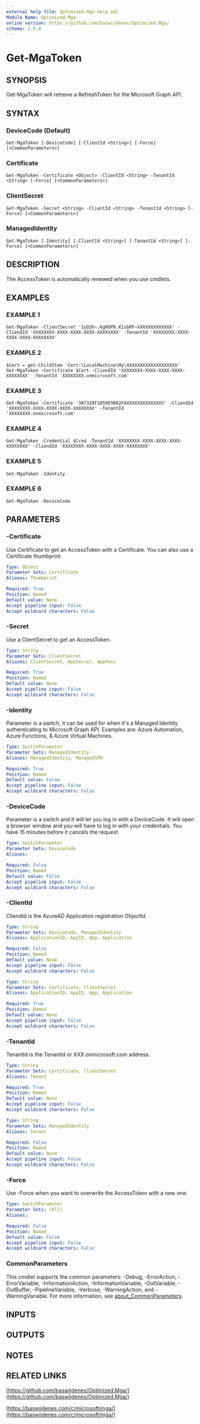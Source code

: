 ```yaml
---
external help file: Optimized.Mga-help.xml
Module Name: Optimized.Mga
online version: https://github.com/baswijdenes/Optimized.Mga/
schema: 2.0.0
---
```


# Get-MgaToken

## SYNOPSIS
Get-MgaToken will retreive a RefreshToken for the Microsoft Graph API.

## SYNTAX

### DeviceCode (Default)
```
Get-MgaToken [-DeviceCode] [-ClientId <String>] [-Force] [<CommonParameters>]
```

### Certificate
```
Get-MgaToken -Certificate <Object> -ClientId <String> -TenantId <String> [-Force] [<CommonParameters>]
```

### ClientSecret
```
Get-MgaToken -Secret <String> -ClientId <String> -TenantId <String> [-Force] [<CommonParameters>]
```

### ManagedIdentity
```
Get-MgaToken [-Identity] [-ClientId <String>] [-TenantId <String>] [-Force] [<CommonParameters>]
```

## DESCRIPTION
The AccessToken is automatically renewed when you use cmdlets.

## EXAMPLES

### EXAMPLE 1
```
Get-MgaToken -ClientSecret '1yD3h~.KgROPO.K1sbRF~XXXXXXXXXXXXX' -CliendId 'XXXXXXXX-XXXX-XXXX-XXXX-XXXXXXXX' -TenantId 'XXXXXXXX-XXXX-XXXX-XXXX-XXXXXXXX'
```

### EXAMPLE 2
```
$Cert = get-ChildItem 'Cert:\LocalMachine\My\XXXXXXXXXXXXXXXXXXX'
Get-MgaToken -Certificate $Cert -CliendId 'XXXXXXXX-XXXX-XXXX-XXXX-XXXXXXXX' -TenantId 'XXXXXXXX.onmicrosoft.com'
```

### EXAMPLE 3
```
Get-MgaToken -Certificate '3A7328F1059E9802FAXXXXXXXXXXXXXX' -CliendId 'XXXXXXXX-XXXX-XXXX-XXXX-XXXXXXXX' -TenantId 'XXXXXXXX.onmicrosoft.com'
```

### EXAMPLE 4
```
Get-MgaToken -Credential $Cred -TenantId 'XXXXXXXX-XXXX-XXXX-XXXX-XXXXXXXX' -CliendId 'XXXXXXXX-XXXX-XXXX-XXXX-XXXXXXXX'
```

### EXAMPLE 5
```
Get-MgaToken -Identity
```

### EXAMPLE 6
```
Get-MgaToken -DeviceCode
```

## PARAMETERS

### -Certificate
Use Certificate to get an AccessToken with a Certificate.
You can also use a Certificate thumbprint.

```yaml
Type: Object
Parameter Sets: Certificate
Aliases: Thumbprint

Required: True
Position: Named
Default value: None
Accept pipeline input: False
Accept wildcard characters: False
```

### -Secret
Use a ClientSecret to get an AccessToken.

```yaml
Type: String
Parameter Sets: ClientSecret
Aliases: ClientSecret, AppSecret, AppPass

Required: True
Position: Named
Default value: None
Accept pipeline input: False
Accept wildcard characters: False
```

### -Identity
Parameter is a switch, it can be used for when it's a Managed Identity authenticating to Microsoft Graph API.
Examples are: Azure Automation, Azure Functions, & Azure Virtual Machines.

```yaml
Type: SwitchParameter
Parameter Sets: ManagedIdentity
Aliases: ManagedIdentity, ManagedSPN

Required: True
Position: Named
Default value: False
Accept pipeline input: False
Accept wildcard characters: False
```

### -DeviceCode
Parameter is a switch and it will let you log in with a DeviceCode. 
It will open a browser window and you will have to log in with your credentials. 
You have 15 minutes before it cancels the request.

```yaml
Type: SwitchParameter
Parameter Sets: DeviceCode
Aliases:

Required: False
Position: Named
Default value: False
Accept pipeline input: False
Accept wildcard characters: False
```

### -ClientId
CliendId is the AzureAD Application registration ObjectId.

```yaml
Type: String
Parameter Sets: DeviceCode, ManagedIdentity
Aliases: ApplicationID, AppID, App, Application

Required: False
Position: Named
Default value: None
Accept pipeline input: False
Accept wildcard characters: False
```

```yaml
Type: String
Parameter Sets: Certificate, ClientSecret
Aliases: ApplicationID, AppID, App, Application

Required: True
Position: Named
Default value: None
Accept pipeline input: False
Accept wildcard characters: False
```

### -TenantId
TenantId is the TenantId or XXX.onmicrosoft.com address.

```yaml
Type: String
Parameter Sets: Certificate, ClientSecret
Aliases: Tenant

Required: True
Position: Named
Default value: None
Accept pipeline input: False
Accept wildcard characters: False
```

```yaml
Type: String
Parameter Sets: ManagedIdentity
Aliases: Tenant

Required: False
Position: Named
Default value: None
Accept pipeline input: False
Accept wildcard characters: False
```

### -Force
Use -Force when you want to overwrite the AccessToken with a new one.

```yaml
Type: SwitchParameter
Parameter Sets: (All)
Aliases:

Required: False
Position: Named
Default value: False
Accept pipeline input: False
Accept wildcard characters: False
```

### CommonParameters
This cmdlet supports the common parameters: -Debug, -ErrorAction, -ErrorVariable, -InformationAction, -InformationVariable, -OutVariable, -OutBuffer, -PipelineVariable, -Verbose, -WarningAction, and -WarningVariable. For more information, see [about_CommonParameters](http://go.microsoft.com/fwlink/?LinkID=113216).

## INPUTS

## OUTPUTS

## NOTES

## RELATED LINKS

[https://github.com/baswijdenes/Optimized.Mga/](https://github.com/baswijdenes/Optimized.Mga/)

[https://baswijdenes.com/c/microsoft/mga/](https://baswijdenes.com/c/microsoft/mga/)

